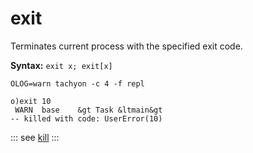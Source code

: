 # exit

Terminates current process with the specified exit code.

**Syntax:** ```exit x; exit[x]```

```os
OLOG=warn tachyon -c 4 -f repl
```

```o
o)exit 10
 WARN  base    &gt Task &ltmain&gt
-- killed with code: UserError(10)
```

::: see
[kill](/verbs/concurrency/kill.md)
:::
